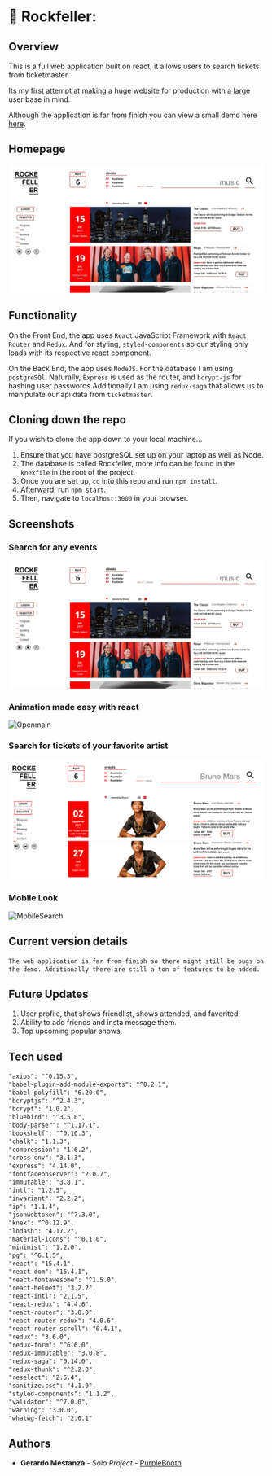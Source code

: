 # :musical_score: Rockfeller: 


## Overview

This is a full web application built on react, it allows users to search
tickets from ticketmaster.

Its my first attempt at making a huge website for production with a large user base in mind. 

Although the application is far from finish you can view a small demo here
[here](https://rockfeller.herokuapp.com/).


## Homepage
![HomePage](screenshots/main.jpg)

## Functionality
On the Front End, the app uses `React` JavaScript Framework with `React Router` and `Redux`. And for styling, `styled-components` so our styling only loads with its respective react component.

On the Back End, the app uses `NodeJS`. For the database I am using `postgreSQl`. Naturally, `Express` is used as the router, and `bcrypt-js` for hashing user passwords.Additionally I am using `redux-saga` that allows us to manipulate our api data from `ticketmaster`.



## Cloning down the repo
If you wish to clone the app down to your local machine...
  1. Ensure that you have postgreSQL set up on your laptop as well as Node.
  2. The database is called Rockfeller, more info can be found in the `knexfile` in the root of the project.
  3. Once you are set up, `cd` into this repo and run `npm install`.
  4. Afterward, run `npm start`.
  5. Then, navigate to `localhost:3000` in your browser.



## Screenshots

### Search for any events
![Main](screenshots/main.jpg)

### Animation made easy with react
![Openmain](creenshots/openmain.jpg)

### Search for tickets of your favorite artist
![BrunoSearch](screenshots/brunosearch.png)

### Mobile Look
![MobileSearch](screenshots/rockgeneremobile.png.png)


## Current version details
    The web application is far from finish so there might still be bugs on the demo. Additionally there are still a ton of features to be added.

## Future Updates
  1. User profile, that shows friendlist, shows attended, and favorited.
  2. Ability to add friends and insta message them.
  3. Top upcoming popular shows.


## Tech used

    "axios": "^0.15.3",
    "babel-plugin-add-module-exports": "^0.2.1",
    "babel-polyfill": "6.20.0",
    "bcryptjs": "^2.4.3",
    "bcrypt": "1.0.2",
    "bluebird": "^3.5.0",
    "body-parser": "^1.17.1",
    "bookshelf": "^0.10.3",
    "chalk": "1.1.3",
    "compression": "1.6.2",
    "cross-env": "3.1.3",
    "express": "4.14.0",
    "fontfaceobserver": "2.0.7",
    "immutable": "3.8.1",
    "intl": "1.2.5",
    "invariant": "2.2.2",
    "ip": "1.1.4",
    "jsonwebtoken": "^7.3.0",
    "knex": "^0.12.9",
    "lodash": "4.17.2",
    "material-icons": "^0.1.0",
    "minimist": "1.2.0",
    "pg": "^6.1.5",
    "react": "15.4.1",
    "react-dom": "15.4.1",
    "react-fontawesome": "^1.5.0",
    "react-helmet": "3.2.2",
    "react-intl": "2.1.5",
    "react-redux": "4.4.6",
    "react-router": "3.0.0",
    "react-router-redux": "4.0.6",
    "react-router-scroll": "0.4.1",
    "redux": "3.6.0",
    "redux-form": "^6.6.0",
    "redux-immutable": "3.0.8",
    "redux-saga": "0.14.0",
    "redux-thunk": "^2.2.0",
    "reselect": "2.5.4",
    "sanitize.css": "4.1.0",
    "styled-components": "1.1.2",
    "validator": "^7.0.0",
    "warning": "3.0.0",
    "whatwg-fetch": "2.0.1"


## Authors

* **Gerardo Mestanza** - *Solo Project* - [PurpleBooth](https://github.com/Gmes23)
